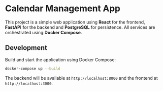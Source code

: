 # Calendar Management App

This project is a simple web application using **React** for the frontend, **FastAPI** for the backend and **PostgreSQL** for persistence. All services are orchestrated using **Docker Compose**.

## Development

Build and start the application using Docker Compose:

```bash
docker-compose up --build
```

The backend will be available at `http://localhost:8000` and the frontend at `http://localhost:3000`.
